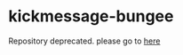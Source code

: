 # kickmessage-bungee
Repository deprecated. please go to [here](https://github.com/clearsky-dev/bungee-kickmessage)
